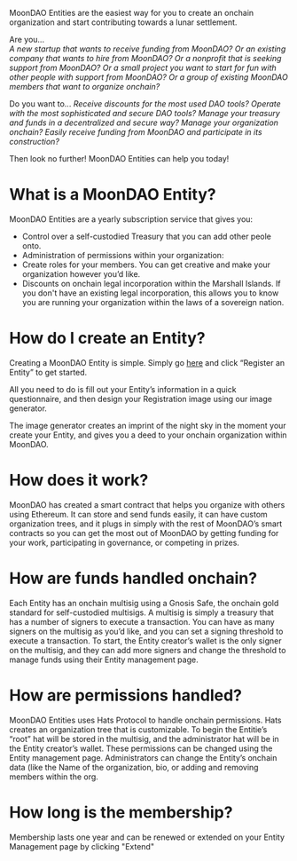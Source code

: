 MoonDAO Entities are the easiest way for you to create an onchain organization and start contributing towards a lunar settlement.

Are you...  
*A new startup that wants to receive funding from MoonDAO?*
*Or an existing company that wants to hire from MoonDAO?*
*Or a nonprofit that is seeking support from MoonDAO?*
*Or a small project you want to start for fun with other people with support from MoonDAO?*
*Or a group of existing MoonDAO members that want to organize onchain?*

Do you want to...
*Receive discounts for the most used DAO tools?*
*Operate with the most sophisticated and secure DAO tools?*
*Manage your treasury and funds in a decentralized and secure way?*
*Manage your organization onchain?*
*Easily receive funding from MoonDAO and participate in its construction?*

Then look no further! MoonDAO Entities can help you today!

# What is a MoonDAO Entity?

MoonDAO Entities are a yearly subscription service that gives you:

- Control over a self-custodied Treasury that you can add other peole onto.
- Administration of permissions within your organization:
- Create roles for your members. You can get creative and make your organization however you’d like.
- Discounts on onchain legal incorporation within the Marshall Islands. If you don't have an existing legal incorporation, this allows you to know you are running your organization within the laws of a sovereign nation.

# How do I create an Entity?

Creating a MoonDAO Entity is simple. Simply go [here](https://app.moondao.com/join) and click “Register an Entity” to get started.

All you need to do is fill out your Entity’s information in a quick questionnaire, and then design your Registration image using our image generator.

The image generator creates an imprint of the night sky in the moment your create your Entity, and gives you a deed to your onchain organization within MoonDAO.

# How does it work?

MoonDAO has created a smart contract that helps you organize with others using Ethereum. It can store and send funds easily, it can have custom organization trees, and it plugs in simply with the rest of MoonDAO’s smart contracts so you can get the most out of MoonDAO by getting funding for your work, participating in governance, or competing in prizes.

# How are funds handled onchain?

Each Entity has an onchain multisig using a Gnosis Safe, the onchain gold standard for self-custodied multisigs. A multisig is simply a treasury that has a number of signers to execute a transaction. You can have as many signers on the multisig as you’d like, and you can set a signing threshold to execute a transaction. To start, the Entity creator’s wallet is the only signer on the multisig, and they can add more signers and change the threshold to manage funds using their Entity management page.

# How are permissions handled?

MoonDAO Entities uses Hats Protocol to handle onchain permissions. Hats creates an organization tree that is customizable. To begin the Entitie’s “root” hat will be stored in the multisig, and the administrator hat will be in the Entity creator’s wallet. These permissions can be changed using the Entity management page. Administrators can change the Entity’s onchain data (like the Name of the organization, bio, or adding and removing members within the org.

# How long is the membership?

Membership lasts one year and can be renewed or extended on your Entity Management page by clicking "Extend"